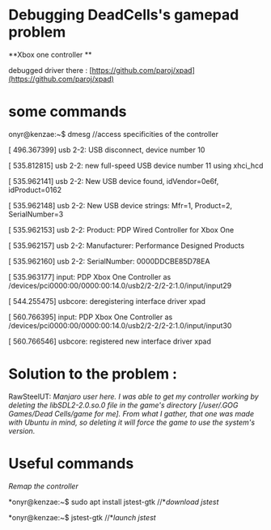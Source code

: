 # Debugging DeadCells's gamepad problem

**Xbox
one controller **

debugged driver there : [https://github.com/paroj/xpad](https://github.com/paroj/xpad)

# some commands

onyr@kenzae:~$
dmesg	//access specificities of the controller

[  496.367399] usb 2-2:
USB disconnect, device number 10

[  535.812815] usb 2-2:
new full-speed USB device number 11 using xhci_hcd

[  535.962141] usb 2-2:
New USB device found, idVendor=0e6f, idProduct=0162

[  535.962148] usb 2-2:
New USB device strings: Mfr=1, Product=2, SerialNumber=3

[  535.962153] usb 2-2:
Product: PDP Wired Controller for Xbox One

[  535.962157] usb 2-2:
Manufacturer: Performance Designed Products

[  535.962160] usb 2-2:
SerialNumber: 0000DDCBE85D78EA

[  535.963177] input: PDP
Xbox One Controller as
/devices/pci0000:00/0000:00:14.0/usb2/2-2/2-2:1.0/input/input29

[  544.255475] usbcore:
deregistering interface driver xpad

[  560.766395] input: PDP
Xbox One Controller as
/devices/pci0000:00/0000:00:14.0/usb2/2-2/2-2:1.0/input/input30

[  560.766546] usbcore:
registered new interface driver xpad

# Solution to the problem :

RawSteelUT: *Manjaro
user here. I was able to get my controller working by deleting the
libSDL2-2.0.so.0 file in the game's directory [/user/.GOG Games/Dead
Cells/game for me]. From what I gather, that one was made with Ubuntu
in mind, so deleting it will force the game to use the system's
version.*

# Useful commands

*Remap
the controller*

*onyr@kenzae:~$
sudo apt install jstest-gtk	//**download
jstest*

*onyr@kenzae:~$
jstest-gtk				//**launch
jstest*

